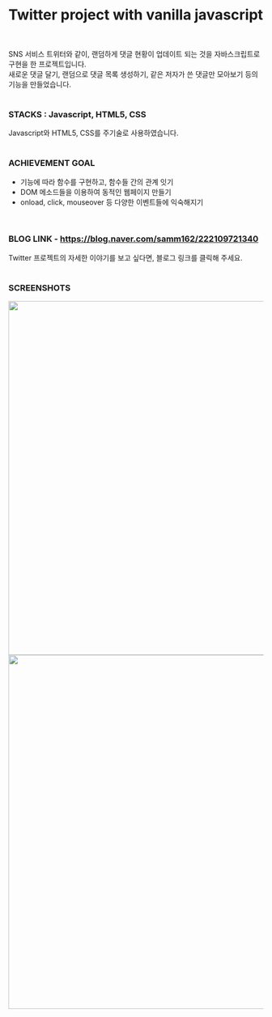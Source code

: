 # Twitter project with vanilla javascript
<br>  
  
SNS 서비스 트위터와 같이, 랜덤하게 댓글 현황이 업데이트 되는 것을 자바스크립트로 구현을 한 프로젝트입니다.  
새로운 댓글 달기, 랜덤으로 댓글 목록 생성하기, 같은 저자가 쓴 댓글만 모아보기 등의 기능을 만들었습니다.
<br>
<br>
  
### STACKS : Javascript, HTML5, CSS
  
Javascript와 HTML5, CSS를 주기술로 사용하였습니다.
<br>
<br>  
  
### ACHIEVEMENT GOAL
  
- 기능에 따라 함수를 구현하고, 함수들 간의 관계 잇기    
- DOM 메소드들을 이용하여 동적인 웹페이지 만들기  
- onload, click, mouseover 등 다양한 이벤트들에 익숙해지기
<br>

### BLOG LINK - https://blog.naver.com/samm162/222109721340
  
Twitter 프로젝트의 자세한 이야기를 보고 싶다면, 블로그 링크를 클릭해 주세요. 
<br>
<br>

### SCREENSHOTS
  
<div>
<img src="https://user-images.githubusercontent.com/67185299/101045797-e44bcd80-35c3-11eb-834e-469997cdd4af.png" width="700"></img>
</div>

<div>
<img src="https://user-images.githubusercontent.com/67185299/101045790-e31aa080-35c3-11eb-8b1c-e9222bd13e55.png" width="700"></img>
</div>

